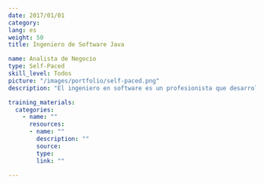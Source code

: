 ```yaml
---
date: 2017/01/01
category:
lang: es
weight: 50
title: Ingeniero de Software Java

name: Analista de Negocio
type: Self-Paced
skill_level: Todos
picture: "/images/portfolio/self-paced.png"
description: "El ingeniero en software es un profesionista que desarrolla soluciones de software, mediante la aplicación de procesos, modelos y estándares de calidad de la industria del software."

training_materials:
  categories:
    - name: ""
      resources:
      - name: ""
        description: ""
        source:
        type:
        link: ""

---
```

